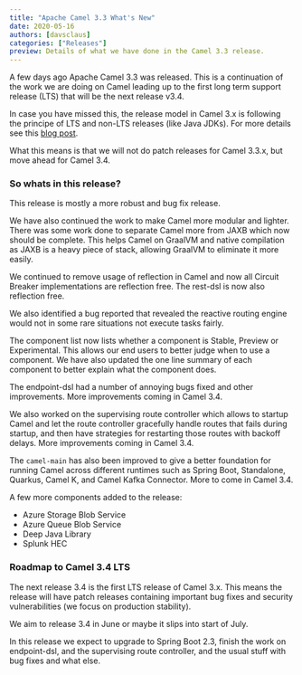 ```yaml
---
title: "Apache Camel 3.3 What's New"
date: 2020-05-16
authors: [davsclaus]
categories: ["Releases"]
preview: Details of what we have done in the Camel 3.3 release.
---
```


A few days ago Apache Camel 3.3 was released. This is a continuation of the work we are doing on Camel leading up to the first long term support release (LTS) that will be the next release v3.4.

In case you have missed this, the release model in Camel 3.x is following the principe of LTS and non-LTS releases (like Java JDKs). For more details see this [blog post](/blog/LTS-Release-Schedule/).

What this means is that we will not do patch releases for Camel 3.3.x, but move ahead for Camel 3.4.

### So whats in this release?

This release is mostly a more robust and bug fix release. 

We have also continued the work to make Camel more modular and lighter. There was some work done to
separate Camel more from JAXB which now should be complete. This helps Camel on GraalVM and native compilation
as JAXB is a heavy piece of stack, allowing GraalVM to eliminate it more easily.

We continued to remove usage of reflection in Camel and now all Circuit Breaker
implementations are reflection free. The rest-dsl is now also reflection free.

We also identified a bug reported that revealed the reactive routing engine would not in some rare
situations not execute tasks fairly.

The component list now lists whether a component is Stable, Preview or Experimental. This allows
our end users to better judge when to use a component. We have also updated the one line summary
of each component to better explain what the component does.

The endpoint-dsl had a number of annoying bugs fixed and other improvements.
More improvements coming in Camel 3.4.

We also worked on the supervising route controller which allows to startup Camel
and let the route controller gracefully handle routes that fails during startup, and
then have strategies for restarting those routes with backoff delays.
More improvements coming in Camel 3.4.

The `camel-main` has also been improved to give a better foundation for running Camel
across different runtimes such as Spring Boot, Standalone, Quarkus, Camel K, and Camel Kafka Connector.
More to come in Camel 3.4.

A few more components added to the release:

- Azure Storage Blob Service
- Azure Queue Blob Service
- Deep Java Library
- Splunk HEC

### Roadmap to Camel 3.4 LTS

The next release 3.4 is the first LTS release of Camel 3.x. This means the release will have patch releases
containing important bug fixes and security vulnerabilities (we focus on production stability).

We aim to release 3.4 in June or maybe it slips into start of July.

In this release we expect to upgrade to Spring Boot 2.3, finish the work on endpoint-dsl, 
and the supervising route controller, and the usual stuff with bug fixes and what else.
